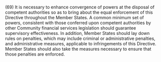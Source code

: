 (69) It is necessary to enhance convergence of powers at the disposal of competent authorities so as to bring about the equal enforcement of this Directive throughout the Member States. A common minimum set of powers, consistent with those conferred upon competent authorities by other Community financial services legislation should guarantee supervisory effectiveness. In addition, Member States should lay down rules on penalties, which may include criminal or administrative penalties, and administrative measures, applicable to infringements of this Directive. Member States should also take the measures necessary to ensure that those penalties are enforced.